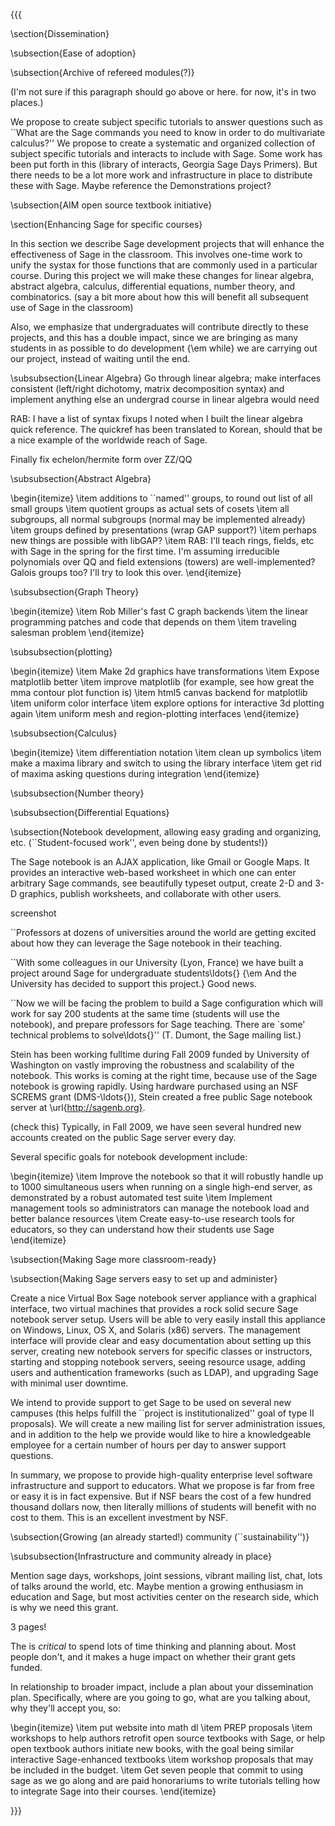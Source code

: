 {{{

\section{Dissemination}


\subsection{Ease of adoption}


\subsection{Archive of refereed modules(?)}

(I'm not sure if this paragraph should go above or here.  for now, it's in two places.)

We propose to create subject specific tutorials to answer questions such as ``What are the Sage commands you need to know in order to do multivariate calculus?''  We propose to create a systematic and organized collection of subject specific tutorials and interacts to include with Sage.  Some work has been put forth in this (library of interacts, Georgia Sage Days Primers).  But there needs to be a lot more work and infrastructure in place to distribute these with Sage.  Maybe reference the Demonstrations project?



\subsection{AIM open source textbook initiative}


\section{Enhancing Sage for specific courses}


In this section we describe Sage development projects that will
enhance the effectiveness of Sage in the classroom.  This involves
one-time work to unify the systax for those functions that are commonly
used in a particular course.  During this project we will make these
changes for linear algebra, abstract algebra,
calculus, differential equations, number theory, and combinatorics.
(say a bit more about how this will benefit all subsequent use of Sage in the classroom)


Also, we emphasize that undergraduates will contribute directly to
these projects, and this has a double impact, since we are bringing
as many students in as possible to do development {\em while} we
are carrying out our project, instead of waiting until the end.


\subsubsection{Linear Algebra}
Go through linear algebra; make interfaces consistent (left/right dichotomy, matrix decomposition syntax) and implement anything else an undergrad course in linear algebra would need

RAB: I have a list of syntax fixups I noted when I built the linear algebra quick reference.  The quickref has been translated to Korean, should that be a nice example of the worldwide reach of Sage.

Finally fix echelon/hermite form over ZZ/QQ


\subsubsection{Abstract Algebra}


\begin{itemize}
\item  additions to ``named'' groups, to round out list of all small groups
\item  quotient groups as actual sets of cosets
\item  all subgroups, all normal subgroups (normal may be implemented already)
\item  groups defined by presentations (wrap GAP support?)
\item  perhaps new things are possible with libGAP?
\item  RAB: I'll teach rings, fields, etc with Sage in the spring for the first time.  I'm assuming irreducible polynomials over QQ and field extensions (towers) are well-implemented?  Galois groups too?  I'll try to look this over.
\end{itemize}

\subsubsection{Graph Theory}


\begin{itemize}
\item  Rob Miller's fast C graph backends
\item  the linear programming patches and code that depends on them
\item  traveling salesman problem
\end{itemize}

\subsubsection{plotting}


\begin{itemize}
\item  Make 2d graphics have transformations
\item  Expose matplotlib better
\item  improve matplotlib (for example, see how great the mma contour plot function is)
\item  html5 canvas backend for matplotlib
\item  uniform color interface
\item  explore options for interactive 3d plotting again
\item  uniform mesh and region-plotting interfaces
\end{itemize}

\subsubsection{Calculus}


\begin{itemize}
\item  differentiation notation
\item  clean up symbolics
\item  make a maxima library and switch to using the library interface
\item  get rid of maxima asking questions during integration
\end{itemize}

\subsubsection{Number theory}

\subsubsection{Differential Equations}


\subsection{Notebook development, allowing easy grading and organizing, etc. (``Student-focused work'', even being done by students!)}



The Sage notebook is an AJAX application, like Gmail or Google Maps.
It provides an interactive web-based worksheet in which one can enter
arbitrary Sage commands, see beautifully typeset output, create 2-D
and 3-D graphics, publish worksheets, and collaborate with other
users.

screenshot

``Professors at dozens of universities around the world are getting
excited about how they can leverage the Sage notebook in their
teaching.

``With some colleagues in our University (Lyon, France) we have built a
project around Sage for undergraduate students\ldots{} {\em And the University has
decided to support this project.} Good news.

``Now we will be facing the problem to build a Sage configuration which
will work for say 200 students at the same time (students will use the
notebook), and prepare professors for Sage teaching. There are `some'
technical problems to solve\ldots{}'' (T. Dumont, the Sage mailing list.)


Stein has been working fulltime during Fall 2009 funded by University of
Washington on vastly improving the robustness and scalability of the notebook.
This works is coming at the right time, because use of the Sage notebook
is growing rapidly.  Using hardware purchased using an NSF SCREMS
grant (DMS-\ldots{}), Stein created a free public Sage notebook server at
\url{http://sagenb.org}.

(check this) Typically, in Fall 2009, we have seen several hundred new accounts created on the public Sage server every day.

Several specific goals for notebook development include:



\begin{itemize}
\item  Improve the notebook so that it will robustly handle up to 1000 simultaneous users when running on a single high-end server, as demonstrated by a robust automated test suite
\item  Implement management tools so administrators can manage the notebook load and better balance resources
\item  Create easy-to-use research tools for educators, so they can understand how their students use Sage
\end{itemize}


\subsection{Making Sage more classroom-ready}


\subsection{Making Sage servers easy to set up and administer}


Create a nice Virtual Box Sage notebook server appliance with a
graphical interface, two virtual machines that provides a rock solid
secure Sage notebook server setup.  Users will be able to very easily
install this appliance on Windows, Linux, OS X, and Solaris (x86)
servers.  The management interface will provide clear and easy
documentation about setting up this server, creating new notebook
servers for specific classes or instructors, starting and stopping
notebook servers, seeing resource usage, adding users and
authentication frameworks (such as LDAP), and upgrading Sage with
minimal user downtime.

We intend to provide support to get Sage to be used on several new
campuses (this helps fulfill the ``project is institutionalized'' goal
of type II proposals).  We will create a new mailing list for server
administration issues, and in addition to the help we provide would
like to hire a knowledgeable employee for a certain number of hours
per day to answer support questions.

In summary, we propose to provide high-quality enterprise level
software infrastructure and support to educators.  What we propose is
far from free or easy  it is in fact expensive.  But if NSF bears
the cost of a few hundred thousand dollars now, then literally
millions of students will benefit with no cost to them.  This is an
excellent investment by NSF.



\subsection{Growing (an already started!) community (``sustainability'')}




\subsubsection{Infrastructure and community already in place}

Mention sage days, workshops, joint sessions, vibrant mailing list,
chat, lots of talks around the world, etc. Maybe mention a growing
enthusiasm in education and Sage, but most activities center on the
research side, which is why we need this grant.

3 pages!

The is *critical* to spend lots of time thinking and planning about. Most people don't, and it makes a huge impact on whether their grant gets funded.

In relationship to broader impact, include a plan about your dissemination plan. 
Specifically, where are you going to go, what are you talking about, 
why they'll accept you, so:



\begin{itemize}
\item  put website into math dl
\item  PREP proposals
\item  workshops to help authors retrofit open source textbooks with Sage, or help open textbook authors initiate new books, with the goal being similar interactive Sage-enhanced textbooks
\item  workshop proposals that may be included in the budget.
\item  Get seven people that commit to using sage as we go along and are paid honorariums to write tutorials telling how to integrate Sage into their courses. 
\end{itemize}


}}}
